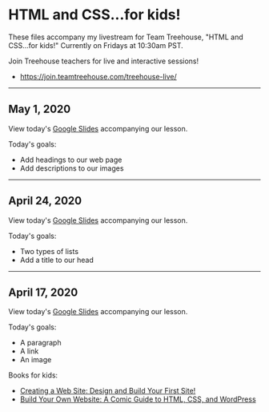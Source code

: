 # HTML and CSS...for kids!

These files accompany my livestream for Team Treehouse, "HTML and CSS...for kids!" Currently on Fridays at 10:30am PST.

Join Treehouse teachers for live and interactive sessions!

* https://join.teamtreehouse.com/treehouse-live/

---

## May 1, 2020

View today's [Google Slides](https://docs.google.com/presentation/d/1tr-sTP6AthWGPKEXZ3CR-KlMSzIQKAT7E5KK14EpEmk/edit?usp=sharing) accompanying our lesson.

Today's goals:

* Add headings to our web page
* Add descriptions to our images

---

## April 24, 2020

View today's [Google Slides](https://docs.google.com/presentation/d/1AzqqXTkeSak8e8BKBSvOD9Mhpn9-VgZg3A-YQPOPpbE/edit?usp=sharing) accompanying our lesson.

Today's goals:

* Two types of lists
* Add a title to our head

---

## April 17, 2020

View today's [Google Slides](https://docs.google.com/presentation/d/1dlAAvxBrKVzJ87X8uFDXdRQGBur5HgYvtEUajeSLlKI/edit?usp=sharing) accompanying our lesson.

Today's goals:

* A paragraph
* A link
* An image

Books for kids:

* [Creating a Web Site: Design and Build Your First Site!](https://www.amazon.com/Creating-Web-Site-Design-Dummies/dp/1119376513/ref=as_li_ss_tl?s=books&ie=UTF8&qid=1519604047&sr=1-1&keywords=creating+a+website+dummies&pldnSite=1&linkCode=sl1&tag=indus053-20&linkId=dd186b9010669a85f9bd9fc1b41b4e2e)
* [Build Your Own Website: A Comic Guide to HTML, CSS, and WordPress](https://www.amazon.com/Build-Your-Own-Website-WordPress-ebook/dp/B00NEX6IB0)